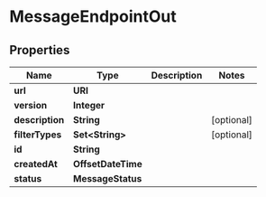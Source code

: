 

# MessageEndpointOut

## Properties

Name | Type | Description | Notes
------------ | ------------- | ------------- | -------------
**url** | **URI** |  | 
**version** | **Integer** |  | 
**description** | **String** |  |  [optional]
**filterTypes** | **Set&lt;String&gt;** |  |  [optional]
**id** | **String** |  | 
**createdAt** | **OffsetDateTime** |  | 
**status** | **MessageStatus** |  | 



